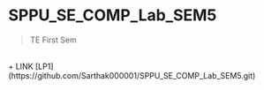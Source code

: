 # SPPU_SE_COMP_Lab_SEM5
>TE First Sem
</br>
+ LINK [LP1](https://github.com/Sarthak000001/SPPU_SE_COMP_Lab_SEM5.git)

